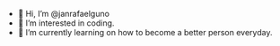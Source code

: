 - 👋 Hi, I’m @janrafaelguno
- 👀 I’m interested in coding.
- 🌱 I’m currently learning on how to become a better person everyday.


<!---
janrafaelguno/janrafaelguno is a ✨ special ✨ repository because its `README.md` (this file) appears on your GitHub profile.
You can click the Preview link to take a look at your changes.
--->
